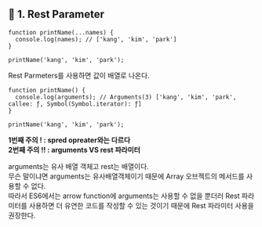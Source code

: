 ## 📌 1. Rest Parameter

```
function printName(...names) {
  console.log(names); // ['kang', 'kim', 'park']
}

printName('kang', 'kim', 'park');
```

Rest Parmeters를 사용하면 값이 배열로 나온다.

```
function printName() {
  console.log(arguments); // Arguments(3) ['kang', 'kim', 'park', callee: ƒ, Symbol(Symbol.iterator): ƒ]
}

printName('kang', 'kim', 'park');
```
**1번째 주의 ! : spred opreater와는 다르다**  
**2번째 주의 !! : arguments VS rest 파라미터**

arguments는 유사 배열 객체고 rest는 배열이다.  
무슨 말이냐면 arguments는 유사배열객체이기 때문에 Array 오브젝트의 메서드를 사용할 수 없다.  
따라서 ES6에서는 arrow function에 arguments는 사용할 수 없을 뿐더러 Rest 파라미터를 사용하면 더 유연한 코드를 작성할 수 있는 것이기 때문에 Rest 파라미터 사용을 권장한다.



